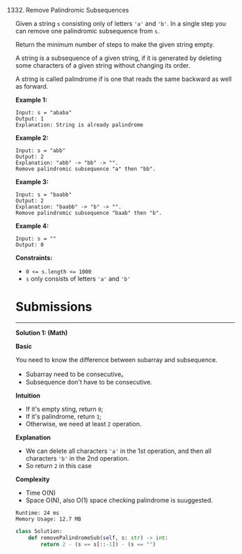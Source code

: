 1332. Remove Palindromic Subsequences

Given a string `s` consisting only of letters `'a'` and `'b'`. In a single step you can remove one palindromic subsequence from `s`.

Return the minimum number of steps to make the given string empty.

A string is a subsequence of a given string, if it is generated by deleting some characters of a given string without changing its order.

A string is called palindrome if is one that reads the same backward as well as forward.

 

**Example 1:**
```
Input: s = "ababa"
Output: 1
Explanation: String is already palindrome
```

**Example 2:**
```
Input: s = "abb"
Output: 2
Explanation: "abb" -> "bb" -> "". 
Remove palindromic subsequence "a" then "bb".
```

**Example 3:**
```
Input: s = "baabb"
Output: 2
Explanation: "baabb" -> "b" -> "". 
Remove palindromic subsequence "baab" then "b".
```

**Example 4:**
```
Input: s = ""
Output: 0
```

**Constraints:**

* `0 <= s.length <= 1000`
* `s` only consists of letters `'a'` and `'b'`

# Submissions
---
**Solution 1: (Math)**

**Basic**

You need to know the difference between subarray and subsequence.
* Subarray need to be consecutive。
* Subsequence don't have to be consecutive.


**Intuition**

* If it's empty sting, return `0`;
* If it's palindrome, return `1`;
* Otherwise, we need at least `2` operation.


**Explanation**

* We can delete all characters `'a'` in the 1st operation, and then all characters `'b'` in the 2nd operation.
* So return `2` in this case


**Complexity**

* Time O(N)
* Space O(N), also O(1) space checking palindrome is suuggested.

```
Runtime: 24 ms
Memory Usage: 12.7 MB
```
```python
class Solution:
    def removePalindromeSub(self, s: str) -> int:
        return 2 - (s == s[::-1]) - (s == "")
```